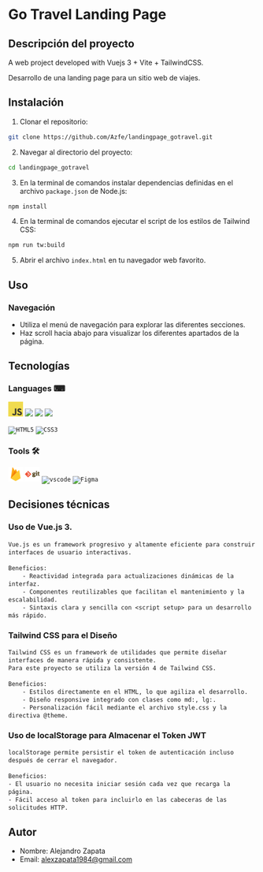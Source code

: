 # Go Travel Landing Page

## Descripción del proyecto
A web project developed with Vuejs 3 + Vite + TailwindCSS.

Desarrollo de una landing page para un sitio web de viajes.

## Instalación 
1. Clonar el repositorio: 
```bash 
git clone https://github.com/Azfe/landingpage_gotravel.git
```

2. Navegar al directorio del proyecto:
```bash
cd landingpage_gotravel
```
3. En la terminal de comandos instalar dependencias definidas en el archivo `package.json` de Node.js:
```bash
npm install
```
4. En la terminal de comandos ejecutar el script de los estilos de Tailwind CSS:
```bash
npm run tw:build
```
5. Abrir el archivo `index.html` en tu navegador web favorito.

## Uso
### Navegación
- Utiliza el menú de navegación para explorar las diferentes secciones.
- Haz scroll hacia abajo para visualizar los diferentes apartados de la página.

## Tecnologías
### Languages ⌨
<code><img height="30" src="https://raw.githubusercontent.com/github/explore/80688e429a7d4ef2fca1e82350fe8e3517d3494d/topics/javascript/javascript.png"></code>
<code><img height="30" src="https://img.icons8.com/?size=160&id=Xf1sHBmY73hA&format=png"></code>
<code><img height="30" src="https://banner2.cleanpng.com/20180718/cbh/4924da87f795e6a7242d3f32fcd4b413.webp"></code>
<code><img height="30" src="https://adware-technologies.s3.amazonaws.com/uploads/technology/thumbnail/31/tailwind.png"></code>

<code><img src="https://upload.wikimedia.org/wikipedia/commons/thumb/6/61/HTML5_logo_and_wordmark.svg/768px-HTML5_logo_and_wordmark.svg.png" alt="HTML5" width="30"></code>
<code><img src="https://cdn-icons-png.flaticon.com/512/919/919826.png" alt="CSS3" width="30"></code>

### Tools 🛠️
<code><img height="30" src="https://raw.githubusercontent.com/github/explore/80688e429a7d4ef2fca1e82350fe8e3517d3494d/topics/firebase/firebase.png"></code>
<code><img height="30" src="https://raw.githubusercontent.com/github/explore/80688e429a7d4ef2fca1e82350fe8e3517d3494d/topics/git/git.png"></code>
<code><img height="30" src="https://upload.wikimedia.org/wikipedia/commons/thumb/2/2d/Visual_Studio_Code_1.18_icon.svg/1200px-Visual_Studio_Code_1.18_icon.svg.png" alt="vscode"></code>
<code><img height="30" src="https://static-00.iconduck.com/assets.00/apps-figma-icon-1024x1024-cb4t8vyj.png" alt="Figma"></code>

## Decisiones técnicas

### Uso de Vue.js 3.  
    Vue.js es un framework progresivo y altamente eficiente para construir interfaces de usuario interactivas.

    Beneficios:
        - Reactividad integrada para actualizaciones dinámicas de la interfaz.
        - Componentes reutilizables que facilitan el mantenimiento y la escalabilidad.
        - Sintaxis clara y sencilla con <script setup> para un desarrollo más rápido.

### Tailwind CSS para el Diseño
    Tailwind CSS es un framework de utilidades que permite diseñar interfaces de manera rápida y consistente.
    Para este proyecto se utiliza la versión 4 de Tailwind CSS.
    
    Beneficios:
        - Estilos directamente en el HTML, lo que agiliza el desarrollo.
        - Diseño responsive integrado con clases como md:, lg:.
        - Personalización fácil mediante el archivo style.css y la directiva @theme.

### Uso de localStorage para Almacenar el Token JWT
    localStorage permite persistir el token de autenticación incluso después de cerrar el navegador.

    Beneficios:
    - El usuario no necesita iniciar sesión cada vez que recarga la página.
    - Fácil acceso al token para incluirlo en las cabeceras de las solicitudes HTTP.

## Autor
- Nombre: Alejandro Zapata
- Email: alexzapata1984@gmail.com
